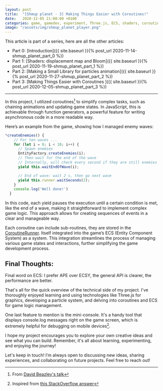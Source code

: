 ```yaml
---
layout: post
title:  "[Shmup planet - 3] Making Things Easier with Coroutines!"
date:   2020-12-05 21:00:00 +0100
categories: game, gamedev, experiment, Three.js, ECS, shaders, coroutines, mini-console, tech
image: "/assets/img/shmup_planet_player.png"
---
```



This article is part of a series, here are all the other articles:

- Part 0: [Introduction]({{ site.baseurl }}{% post_url 2020-11-14-shmup_planet_part_0 %})
- Part 1: [Shaders: displacement map and Bloom]({{ site.baseurl }}{% post_url 2020-11-19-shmup_planet_part_1 %})
- Part 2: [Making a Small Library for particles animation]({{ site.baseurl }}{% post_url 2020-11-27-shmup_planet_part_2 %})
- Part 3: [Making Things Easier with Coroutines ]({{ site.baseurl }}{% post_url 2020-12-05-shmup_planet_part_3 %})

---

In this project, I utilized coroutines[^5] to simplify complex tasks, such as chaining animations and updating game states. In JavaScript, this is achievable through function generators, a powerful feature for writing asynchronous code in a more readable way.


Here’s an example from the game, showing how I managed enemy waves:

```js
*createEnemies() {
    // For ten waves ... 
    for (let i = 0; i < 10; i++) {
      // Spawn enemies
      EntityFactory.createEnemies(i);
      // Then wait for the end of the wave
      // Internally, will check every second if they are still enemies
      yield this.waitEndOfWave(i);

      // End of wave: wait 2 s, then go next wave
      yield this.runner.waitSeconds(2);
    }
    console.log('Well done!')
  }
```
In this code, each yield pauses the execution until a certain condition is met, like the end of a wave, making it straightforward to implement complex game logic. This approach allows for creating sequences of events in a clear and manageable way.

Each coroutine can include sub-routines, they are stored in the [CoroutineRunner](https://github.com/clallier/shmup_planet/blob/master/src/coroutinerunner.js).
Itself integrated into the game’s ECS (Entity Component System) as a system. This integration streamlines the process of managing various game states and interactions, further simplifying the game development process.

## Final Thoughts:

Final word on ECS: I prefer APE over ECSY, the general API is clearer, the performance are better.

That's all for the quick overview of the technical side of my project. I've thoroughly enjoyed learning and using technologies like Three.js for graphics, developing a particle system, and delving into coroutines and ECS for game logic management.

One last feature to mention is the mini-console. It's a handy tool that displays console.log messages right on the game screen, which is extremely helpful for debugging on mobile devices[^6].

I hope my project encourages you to explore your own creative ideas and see what you can build. Remember, it's all about learning, experimenting, and enjoying the journey!

Let's keep in touch! I’m always open to discussing new ideas, sharing experiences, and collaborating on future projects. Feel free to reach out!

[^5]: From [David Beazley's talk](http://www.dabeaz.com/coroutines/Coroutines.pdf)

[^6]: Inspired from [this StackOverflow answer](https://stackoverflow.com/questions/47064232/how-can-i-get-console-log-output-from-my-mobile-on-the-mobile-device/48377000#48377000)